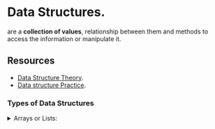 # Data Structures.

are a **collection of values**, relationship between them and methods to access the information or manipulate it.

## Resources
- [Data Structure Theory](https://github.com/trekhleb/javascript-algorithms).
- [Data structure Practice](https://leetcode.com/explore/learn/).


### Types of Data Structures

<details>
	<summary>Arrays or Lists:</summary>

- are ordered collection of information addressed by indexes, There are arrays of type dynamics and statics:
	- statics: A specific amount of memory assigned because of number of data fixed (slots).
	- dynamics: Amount of memory undefined, this allows you to make modifications to them.

</details>


